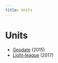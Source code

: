 ```yaml
---
title: Units
---
```


# Units

- [Geodate](/units/geodate) (2015)
- [Light-league](https://ll.vinc.cc) (2017)
